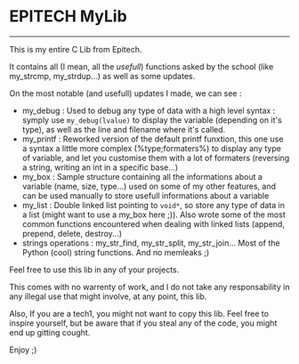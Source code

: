 # EPITECH MyLib

---

This is my entire C Lib from Epitech.

It contains all (I mean, all the _usefull_) functions asked by the school (like my_strcmp, my_strdup...) as well as some updates.

On the most notable (and usefull) updates I made, we can see :

- my_debug : Used to debug any type of data with a high level syntax : symply use `my_debug(lvalue)` to display the variable (depending on it's type), as well as the line and filename where it's called.
- my_printf : Reworked version of the default printf funxtion, this one use a syntax a little more complex (%type;formaters%) to display any type of variable, and let you customise them with a lot of formaters (reversing a string, writing an int in a specific base...)
- my_box : Sample structure containing all the informations about a variable (name, size, type...) used on some of my other features, and can be used manually to store usefull informations about a variable
- my_list : Double linked list pointing to `void*`, so store any type of data in a list (might want to use a my_box here ;)). Also wrote some of the most common functions encountered when dealing with linked lists (append, prepend, delete, destroy...)
- strings operations : my_str_find, my_str_split, my_str_join... Most of the Python (cool) string functions. And no memleaks ;)

Feel free to use this lib in any of your projects.

This comes with no warrenty of work, and I do not take any responsability in any illegal use that might involve, at any point, this lib.

Also, If you are a tech1, you might not want to copy this lib. Feel free to inspire yourself, but be aware that if you steal any of the code, you might end up gitting cought.

Enjoy ;)
